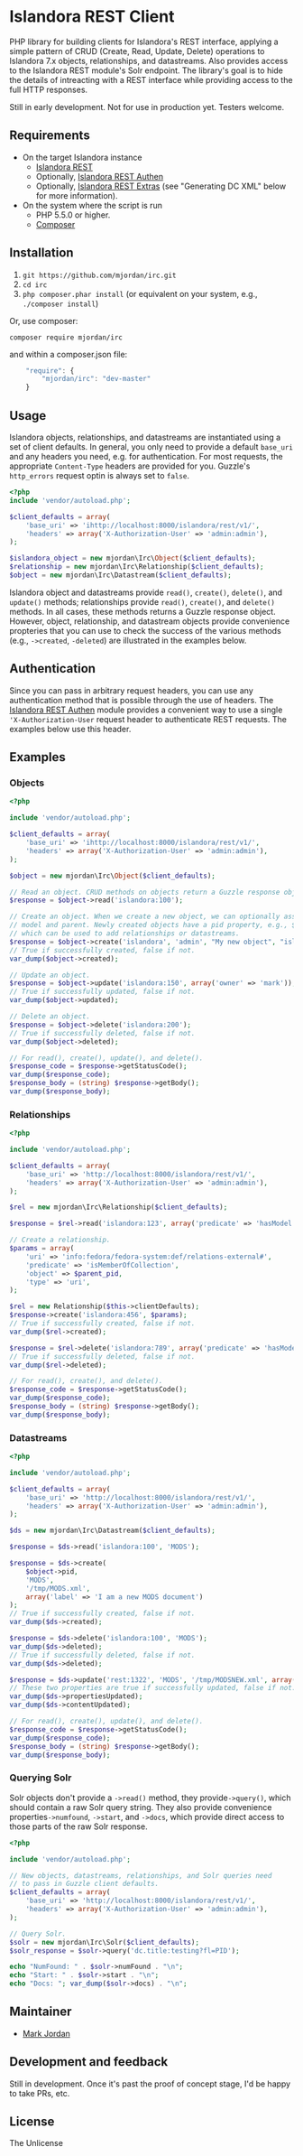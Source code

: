 # Islandora REST Client

PHP library for building clients for Islandora's REST interface, applying a simple pattern of CRUD (Create, Read, Update, Delete) operations to Islandora 7.x objects, relationships, and datastreams. Also provides access to the Islandora REST module's Solr endpoint. The library's goal is to hide the details of intreacting with a REST interface while providing access to the full HTTP responses.

Still in early development. Not for use in production yet. Testers welcome.

## Requirements

* On the target Islandora instance
  * [Islandora REST](https://github.com/discoverygarden/islandora_rest)
  * Optionally, [Islandora REST Authen](https://github.com/mjordan/islandora_rest_authen)
  * Optionally, [Islandora REST Extras](https://github.com/mjordan/islandora_rest_extras) (see "Generating DC XML" below for more information).
* On the system where the script is run
  * PHP 5.5.0 or higher.
  * [Composer](https://getcomposer.org)

## Installation

1. `git https://github.com/mjordan/irc.git`
1. `cd irc`
1. `php composer.phar install` (or equivalent on your system, e.g., `./composer install`)

Or, use composer:

```
composer require mjordan/irc
```

and within a composer.json file:

```javascript
    "require": {
        "mjordan/irc": "dev-master"
    }
```

## Usage

Islandora objects, relationships, and datastreams are instantiated using a set of client defaults. In general, you only need to provide a default `base_uri` and any headers you need, e.g. for authentication. For most requests, the appropriate `Content-Type` headers are provided for you. Guzzle's `http_errors` request optin is always set to `false`.

```php
<?php
include 'vendor/autoload.php';

$client_defaults = array(
    'base_uri' => 'ihttp://localhost:8000/islandora/rest/v1/',
    'headers' => array('X-Authorization-User' => 'admin:admin'),
);

$islandora_object = new mjordan\Irc\Object($client_defaults);
$relationship = new mjordan\Irc\Relationship($client_defaults);
$object = new mjordan\Irc\Datastream($client_defaults);
```

Islandora object and datastreams provide `read()`, `create()`, `delete()`, and `update()` methods; relationships provide `read()`, `create()`, and `delete()` methods. In all cases, these methods returns a Guzzle response object. However, object, relationship, and datastream objects provide convenience propteries that you can use to check the success of the various methods (e.g., `->created`, `-deleted`) are illustrated in the examples below.

## Authentication

Since you can pass in arbitrary request headers, you can use any authentication method that is possible through the use of headers. The [Islandora REST Authen](https://github.com/mjordan/islandora_rest_authen) module provides a convenient way to use a single `'X-Authorization-User` request header to authenticate REST requests. The examples below use this header.

## Examples

### Objects

```php
<?php

include 'vendor/autoload.php';

$client_defaults = array(
    'base_uri' => 'ihttp://localhost:8000/islandora/rest/v1/',
    'headers' => array('X-Authorization-User' => 'admin:admin'),
);

$object = new mjordan\Irc\Object($client_defaults);

// Read an object. CRUD methods on objects return a Guzzle response object.
$response = $object->read('islandora:100');

// Create an object. When we create a new object, we can optionally assign a content
// model and parent. Newly created objects have a pid property, e.g., $object->pid,
// which can be used to add relationships or datastreams.
$response = $object->create('islandora', 'admin', "My new object", "islandora:sp_basic_image", "islandora:testcollection");
// True if successfully created, false if not.
var_dump($object->created);

// Update an object.
$response = $object->update('islandora:150', array('owner' => 'mark'));
// True if successfully updated, false if not.
var_dump($object->updated);

// Delete an object.
$response = $object->delete('islandora:200');
// True if successfully deleted, false if not.
var_dump($object->deleted);

// For read(), create(), update(), and delete().
$response_code = $response->getStatusCode();
var_dump($response_code);
$response_body = (string) $response->getBody();
var_dump($response_body);
```

### Relationships

```php
<?php

include 'vendor/autoload.php';

$client_defaults = array(
    'base_uri' => 'http://localhost:8000/islandora/rest/v1/',
    'headers' => array('X-Authorization-User' => 'admin:admin'),
);

$rel = new mjordan\Irc\Relationship($client_defaults);

$response = $rel->read('islandora:123', array('predicate' => 'hasModel', 'uri' => 'info:fedora/fedora-system:def/model#'));

// Create a relationship.
$params = array(
    'uri' => 'info:fedora/fedora-system:def/relations-external#',
    'predicate' => 'isMemberOfCollection',
    'object' => $parent_pid,
    'type' => 'uri',
);

$rel = new Relationship($this->clientDefaults);
$response->create('islandora:456', $params);
// True if successfully created, false if not.
var_dump($rel->created);

$response = $rel->delete('islandora:789', array('predicate' => 'hasModel', 'uri' => 'info:fedora/fedora-system:def/model#'));
// True if successfully deleted, false if not.
var_dump($rel->deleted);

// For read(), create(), and delete().
$response_code = $response->getStatusCode();
var_dump($response_code);
$response_body = (string) $response->getBody();
var_dump($response_body);
```

### Datastreams

```php
<?php

include 'vendor/autoload.php';

$client_defaults = array(
    'base_uri' => 'http://localhost:8000/islandora/rest/v1/',
    'headers' => array('X-Authorization-User' => 'admin:admin'),
);

$ds = new mjordan\Irc\Datastream($client_defaults);

$response = $ds->read('islandora:100', 'MODS');

$response = $ds->create(
	$object->pid,
	'MODS',
	'/tmp/MODS.xml',
	array('label' => 'I am a new MODS document')
);
// True if successfully created, false if not.
var_dump($ds->created);

$response = $ds->delete('islandora:100', 'MODS');
var_dump($ds->deleted);
// True if successfully deleted, false if not.
var_dump($ds->deleted);

$response = $ds->update('rest:1322', 'MODS', '/tmp/MODSNEW.xml', array('label' => 'Let us try that again.'));
// These two properties are true if successfully updated, false if not.
var_dump($ds->propertiesUpdated);
var_dump($ds->contentUpdated);

// For read(), create(), update(), and delete().
$response_code = $response->getStatusCode();
var_dump($response_code);
$response_body = (string) $response->getBody();
var_dump($response_body);
```

### Querying Solr

Solr objects don't provide a `->read()` method, they provide`->query()`, which should contain a raw Solr query string. They also provide convenience properties`->numfound`, `->start`, and `->docs`, which provide direct access to those parts of the raw Solr response.

```php
<?php

include 'vendor/autoload.php';

// New objects, datastreams, relationships, and Solr queries need
// to pass in Guzzle client defaults.
$client_defaults = array(
    'base_uri' => 'http://localhost:8000/islandora/rest/v1/',
    'headers' => array('X-Authorization-User' => 'admin:admin'),
);

// Query Solr.
$solr = new mjordan\Irc\Solr($client_defaults);
$solr_response = $solr->query('dc.title:testing?fl=PID');

echo "NumFound: " . $solr->numFound . "\n";
echo "Start: " . $solr->start . "\n";
echo "Docs: "; var_dump($solr->docs) . "\n";
```

## Maintainer

* [Mark Jordan](https://github.com/mjordan)

## Development and feedback

Still in development. Once it's past the proof of concept stage, I'd be happy to take PRs, etc.

## License

The Unlicense
